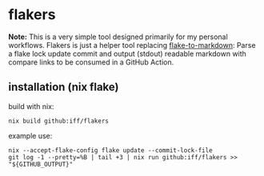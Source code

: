 # flakers

**Note:** This is a very simple tool designed primarily for my personal workflows. Flakers is just a helper tool replacing [flake-to-markdown](https://github.com/sandhose/nixconf/blob/835aee30649b1df5b76303f372926cc974792245/misc/flake-to-markdown.awk): Parse a flake lock update commit and output (stdout) readable markdown with compare links to be consumed in a GitHub Action.

## installation (nix flake)

build with nix:

```
nix build github:iff/flakers
```

example use:

```
nix --accept-flake-config flake update --commit-lock-file
git log -1 --pretty=%B | tail +3 | nix run github:iff/flakers >> "${GITHUB_OUTPUT}"
```
